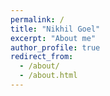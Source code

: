```yaml
---
permalink: /
title: "Nikhil Goel"
excerpt: "About me"
author_profile: true
redirect_from: 
  - /about/
  - /about.html
---
```


